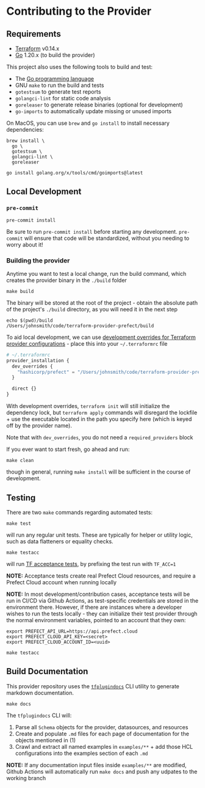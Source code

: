 # Contributing to the Provider

## Requirements

- [Terraform](https://developer.hashicorp.com/terraform/tutorials/aws-get-started/install-cli) v0.14.x
- [Go](https://go.dev/doc/install) 1.20.x (to build the provider)

This project also uses the following tools to build and test:

- The [Go programming language](https://go.dev/dl/)
- GNU `make` to run the build and tests
- `gotestsum` to generate test reports
- `golangci-lint` for static code analysis
- `goreleaser` to generate release binaries (optional for development)
- `go-imports` to automatically update missing or unused imports

On MacOS, you can use `brew` and `go install` to install necessary dependencies:

```shell
brew install \
  go \
  gotestsum \
  golangci-lint \
  goreleaser

go install golang.org/x/tools/cmd/goimports@latest
```

## Local Development

### `pre-commit`

```shell
pre-commit install
```

Be sure to run `pre-commit install` before starting any development. `pre-commit` will ensure that code will be standardized, without you needing to worry about it!

### Building the provider

Anytime you want to test a local change, run the build command, which creates the provider binary in the `./build` folder

```shell
make build
```

The binary will be stored at the root of the project - obtain the absolute path of the project's `./build` directory, as you will need it in the next step

```shell
echo $(pwd)/build
/Users/johnsmith/code/terraform-provider-prefect/build
```

To aid local development, we can use [development overrides for Terraform provider configurations](https://developer.hashicorp.com/terraform/cli/config/config-file#development-overrides-for-provider-developers) - place this into your `~/.terraformrc` file

```terraform
# ~/.terraformrc
provider_installation {
  dev_overrides {
    "hashicorp/prefect" = "/Users/johnsmith/code/terraform-provider-prefect/build"
  }

  direct {}
}
```

With development overrides, `terraform init` will still initialize the dependency lock, but `terraform apply` commands will disregard the lockfile + use the executable located in the path you specify here (which is keyed off by the provider name).

Note that with `dev_overrides`, you do not need a `required_providers` block

If you ever want to start fresh, go ahead and run:

```shell
make clean
```

though in general, running `make install` will be sufficient in the course of development.

## Testing

There are two `make` commands regarding automated tests:

```shell
make test
```

will run any regular unit tests. These are typically for helper or utility logic, such as data flatteners or equality checks.

```shell
make testacc
```

will run [TF acceptance tests](https://developer.hashicorp.com/terraform/plugin/testing/acceptance-tests), by prefixing the test run with `TF_ACC=1`

**NOTE:** Acceptance tests create real Prefect Cloud resources, and require a Prefect Cloud account when running locally

**NOTE:** In most development/contribution cases, acceptance tests will be run in CI/CD via Github Actions, as test-specific credentials are stored in the environment there.  However, if there are instances where a developer wishes to run the tests locally - they can initialize their test provider through the normal environment variables, pointed to an account that they own:

```shell
export PREFECT_API_URL=https://api.prefect.cloud
export PREFECT_CLOUD_API_KEY=<secret>
export PREFECT_CLOUD_ACCOUNT_ID=<uuid>

make testacc
```

## Build Documentation

This provider repository uses the [`tfplugindocs`](https://github.com/hashicorp/terraform-plugin-docs) CLI utility to generate markdown documentation.

```shell
make docs
```

The `tfplugindocs` CLI will:

1. Parse all `Schema` objects for the provider, datasources, and resources
2. Create and populate `.md` files for each page of documentation for the objects mentioned in (1)
3. Crawl and extract all named examples in `examples/**` + add those HCL configurations into the examples section of each `.md`

**NOTE:** If any documentation input files inside `examples/**` are modified, Github Actions will automatically run `make docs` and push any udpates to the working branch
